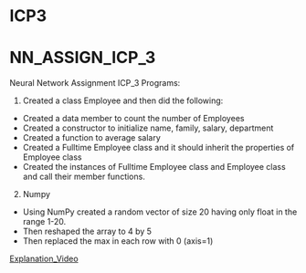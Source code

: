 # ICP3
# NN_ASSIGN_ICP_3
Neural Network Assignment ICP_3 Programs:

1. Created a class Employee and then did the following:

- Created a data member to count the number of Employees
- Created a constructor to initialize name, family, salary, department
- Created a function to average salary
- Created a Fulltime Employee class and it should inherit the properties of Employee class
- Created the instances of Fulltime Employee class and Employee class and call their member functions.

2. Numpy

- Using NumPy created a random vector of size 20 having only float in the range 1-20.
- Then reshaped the array to 4 by 5
- Then replaced the max in each row with 0 (axis=1)

[Explanation_Video]()

